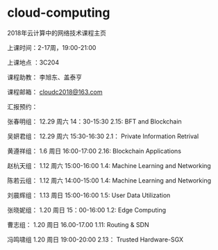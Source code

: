 # cloud-computing
2018年云计算中的网络技术课程主页

上课时间：2-17周，19:00-21:00

上课地点 ：3C204

课程助教：  李旭东、盖泰亨 
    
课程邮箱： cloudc2018@163.com

 
汇报预约：

张春明组：  12.29 周六 14：30-15:30       2.15: BFT and Blockchain

吴妍君组：  12.29 周六 15:30-16:30        2.1： Private Information Retrival 

黄遵祥组：  1.6 周日 16:00-17:00          2.16: Blockchain Applications

赵杭天组：  1.12  周六 15:00-16:00         1.4: Machine Learning and Networking

陈若云组：  1.12 周六 14:00-15:00          1.4: Machine Learning and Networking
  
刘晨辉组：  1.13 周日  15:00-16:00          1.5: User Data Utilization

张晓妮组：  1.20  周日 15：00-16:00        1.2: Edge Computing

曹志组：    1.20 周日 16.00-17.00         1.11: Routing & SDN
 
冯鸣啸组    1.20 周日 19:00-20:00          2.13： Trusted Hardware-SGX


